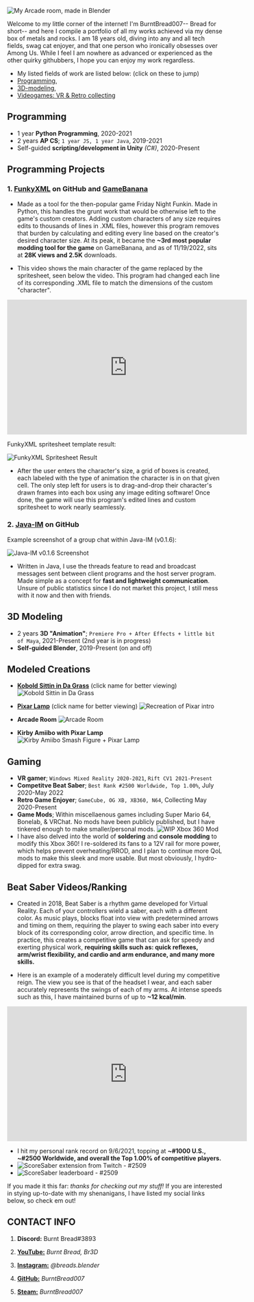 ![My Arcade room, made in Blender](/assets/images/burntbread_arcade1.jpg)

Welcome to my little corner of the internet! I'm BurntBread007-- Bread for short-- and here I compile a portfolio of all my works achieved via my dense box of metals and rocks.
I am 18 years old, diving into any and all tech fields, swag cat enjoyer, and that one person who ironically obsesses over Among Us. While I feel I am nowhere as advanced or experienced as the other quirky githubbers, I hope you can enjoy my work regardless.
- My listed fields of work are listed below: (click on these to jump)
- [Programming](#Programming), 
- [3D-modeling](#3d-modeling), 
- [Videogames: VR & Retro collecting](#gaming)

## **Programming**
- 1 year **Python Programming**, 2020-2021
- 2 years **AP CS**; `1 year JS, 1 year Java`, 2019-2021
- Self-guided **scripting/development in Unity** _(C#)_, 2020-Present

## **Programming Projects**

### **1. [FunkyXML](https://github.com/BurntBread007/Funkin-XML-Editor)** on GitHub and [GameBanana](https://gamebanana.com/tools/7032)
- Made as a tool for the then-popular game Friday Night Funkin. Made in Python, this handles the grunt work that would be otherwise left to the game's custom creators. Adding custom characters of any size requires edits to thousands of lines in .XML files, however this program removes that burden by calculating and editing every line based on the creator's desired character size. At its peak, it became the **~3rd most popular modding tool for the game** on GameBanana, and as of 11/19/2022, sits at **28K views and 2.5K** downloads.

- This video shows the main character of the game replaced by the spritesheet, seen below the video. This program had changed each line of its corresponding .XML file to match the dimensions of the custom "character".
<p>
<iframe width="560" height="315" src="https://www.youtube-nocookie.com/embed/PrCbDYa9tbM" title="YouTube video player" frameborder="0" allow="accelerometer; autoplay; clipboard-write; encrypted-media; gyroscope; picture-in-picture" allowfullscreen></iframe>
</p>

FunkyXML spritesheet template result:

![FunkyXML Spritesheet Result](/assets/images/burntbread_funkyxml_1.jpg)
- After the user enters the character's size, a grid of boxes is created, each labeled with the type of animation the character is in on that given cell. The only step left for users is to drag-and-drop their character's drawn frames into each box using any image editing software! Once done, the game will use this program's edited lines and custom spritesheet to work nearly seamlessly.


### **2. [Java-IM](https://github.com/BurntBread007/Java-IM)** on GitHub
Example screenshot of a group chat within Java-IM (v0.1.6):

![Java-IM v0.1.6 Screenshot](/assets/images/burntbread_javaim_1.png)
- Written in Java, I use the threads feature to read and broadcast messages sent between client programs and the host server program. Made simple as a concept for **fast and lightweight communication**. Unsure of public statistics since I do not market this project, I still mess with it now and then with friends.

## **3D Modeling**
- 2 years **3D "Animation"**; `Premiere Pro + After Effects + little bit of Maya`, 2021-Present (2nd year is in progress)
- **Self-guided Blender**, 2019-Present (on and off)

## **Modeled Creations**
- **[Kobold Sittin in Da Grass](https://youtu.be/-WzmQDnodvs)** (click name for better viewing)
![Kobold Sittin in Da Grass](/assets/images/burntbread_kobold_lowres.gif)

- **[Pixar Lamp](https://youtu.be/OU2616SqtEg)** (click name for better viewing)
![Recreation of Pixar intro](/assets/images/burntbread_pixar.gif)

- **Arcade Room**
![Arcade Room](/assets/images/burntbread_arcade3.jpg)

- **Kirby Amiibo with Pixar Lamp**
![Kirby Amiibo Smash Figure + Pixar Lamp](/assets/images/burntbread_pixar_kirby.jpg)

## **Gaming**
- **VR gamer**; `Windows Mixed Reality 2020-2021`, `Rift CV1 2021-Present`
- **Competitve Beat Saber**; `Best Rank #2500 Worldwide, Top 1.00%`, July 2020-May 2022
- **Retro Game Enjoyer**; `GameCube, OG XB, XB360, N64`, Collecting May 2020-Present
- **Game Mods**; Within miscellaenous games including Super Mario 64, Bonelab, & VRChat. No mods have been publicly published, but I have tinkered enough to make smaller/personal mods.
![WIP Xbox 360 Mod](/assets/images/burntbread_xbox360.jpg)
- I have also delved into the world of **soldering** and **console modding** to modify this Xbox 360! I re-soldered its fans to a 12V rail for more power, which helps prevent overheating/RROD, and I plan to continue more QoL mods to make this sleek and more usable. But most obviously, I hydro-dipped for extra swag.


## **Beat Saber Videos/Ranking**
- Created in 2018, Beat Saber is a rhythm game developed for Virtual Reality. Each of your controllers wield a saber, each with a different color. As music plays, blocks float into view with predetermined arrows and timing on them, requiring the player to swing each saber into every block of its corresponding color, arrow direction, and specific time. In practice, this creates a competitive game that can ask for speedy and exerting physical work, **requiring skills such as: quick reflexes, arm/wrist flexibility, and cardio and arm endurance, and many more skills.**

- Here is an example of a moderately difficult level during my competitive reign. The view you see is that of the headset I wear, and each saber accurately represents the swings of each of my arms. At intense speeds such as this, I have maintained burns of up to **~12 kcal/min**.
<p>
<iframe width="560" height="315" src="https://www.youtube-nocookie.com/embed/lT_m-_xafSQ" title="YouTube video player" frameborder="0" allow="accelerometer; autoplay; clipboard-write; encrypted-media; gyroscope; picture-in-picture" allowfullscreen></iframe>
</p>

- I hit my personal rank record on 9/6/2021, topping at **~#1000 U.S., ~#2500 Worldwide, and overall the Top 1.00% of competitive players.**
- ![ScoreSaber extension from Twitch - #2509](/assets/images/burntbread_bsaber_twitch.jpg)
- ![ScoreSaber leaderboard - #2509](/assets/images/burntbread_scoresaber.jpg)

If you made it this far: *thanks for checking out my stuff!* If you are interested in stying up-to-date with my shenanigans, I have listed my social links below, so check em out!

## CONTACT INFO

1. **Discord:** Burnt Bread#3893

2. **[YouTube:](https://www.youtube.com/channel/UCv-LEwn6Jtl1_agLO2t9CYg)** _Burnt Bread, Br3D_

3. **[Instagram:](https://www.instagram.com/breads.blender/)** _@breads.blender_

4. **[GitHub:](https://github.com/burntbread007)** _BurntBread007_

5. **[Steam:](https://steamcommunity.com/id/burntbread007/)** _BurntBread007_